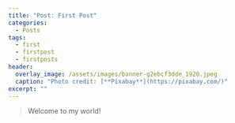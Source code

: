 ```yaml
---
title: "Post: First Post"
categories:
  - Posts
tags:
  - first
  - firstpost
  - firstposts
header:
  overlay_image: /assets/images/banner-g2ebcf3dde_1920.jpeg
  caption: "Photo credit: [**Pixabay**](https://pixabay.com/)"
excerpt: ""  
---
```


> Welcome to my world!

